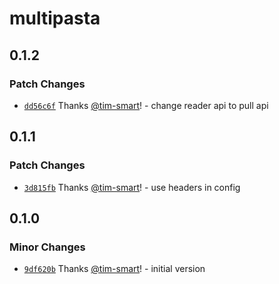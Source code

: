 # multipasta

## 0.1.2

### Patch Changes

- [`dd56c6f`](https://github.com/tim-smart/multipasta/commit/dd56c6f7e0a69791e709182e4071cf743da32452) Thanks [@tim-smart](https://github.com/tim-smart)! - change reader api to pull api

## 0.1.1

### Patch Changes

- [`3d815fb`](https://github.com/tim-smart/multipasta/commit/3d815fbbd5930b4909b9611d24622fbbcb56528e) Thanks [@tim-smart](https://github.com/tim-smart)! - use headers in config

## 0.1.0

### Minor Changes

- [`9df620b`](https://github.com/tim-smart/multipasta/commit/9df620ba4693827afa7a7d1a95d141323e0a9d60) Thanks [@tim-smart](https://github.com/tim-smart)! - initial version

